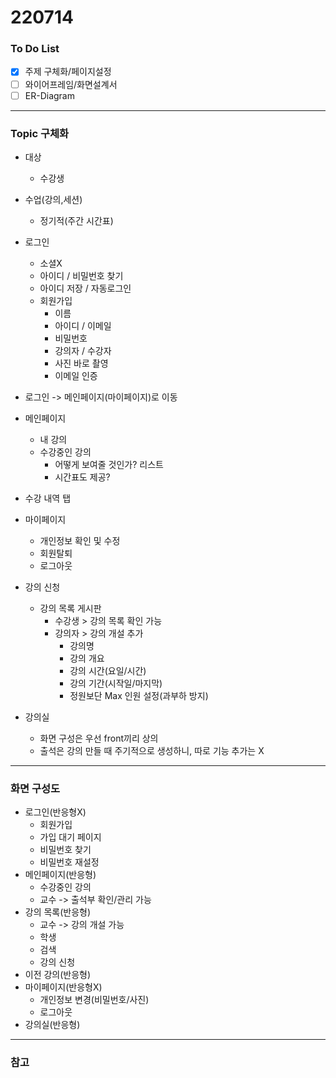 # 220714

### To Do List

- [x] 주제 구체화/페이지설정
- [ ] 와이어프레임/화면설계서
- [ ] ER-Diagram

---
### Topic 구체화

- 대상
  - 수강생

- 수업(강의,세션)
  - 정기적(주간 시간표)

- 로그인
  - 소셜X
  - 아이디 / 비밀번호 찾기
  - 아이디 저장 / 자동로그인
  - 회원가입
    - 이름
    - 아이디 / 이메일
    - 비밀번호
    - 강의자 / 수강자
    - 사진 바로 촬영
    - 이메일 인증

- 로그인 -> 메인페이지(마이페이지)로 이동

- 메인페이지
  - 내 강의
  - 수강중인 강의
    - 어떻게 보여줄 것인가? 리스트
    - 시간표도 제공?

- 수강 내역 탭

- 마이페이지 
  - 개인정보 확인 및 수정
  - 회원탈퇴
  - 로그아웃

- 강의 신청
  - 강의 목록 게시판
    - 수강생 > 강의 목록 확인 가능
    - 강의자 > 강의 개설 추가
      - 강의명
      - 강의 개요
      - 강의 시간(요일/시간)
      - 강의 기간(시작일/마지막)
      - 정원보단 Max 인원 설정(과부하 방지)

- 강의실
  - 화면 구성은 우선 front끼리 상의
  - 출석은 강의 만들 때 주기적으로 생성하니, 따로 기능 추가는 X

---
### 화면 구성도
- 로그인(반응형X)
  - 회원가입
  - 가입 대기 페이지
  - 비밀번호 찾기
  - 비밀번호 재설정
- 메인페이지(반응형)
  - 수강중인 강의
  - 교수 -> 출석부 확인/관리 가능
- 강의 목록(반응형)
  - 교수 -> 강의 개설 가능
  - 학생
  - 검색
  - 강의 신청
- 이전 강의(반응형)
- 마이페이지(반응형X)
  - 개인정보 변경(비밀번호/사진)
  - 로그아웃
- 강의실(반응형)

---
### 참고
 
